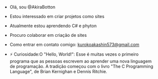 - Olá, sou @AkiraBotton

- Estou interessado em criar projetos como sites

- Atualmente estou aprendendo C# e phyton

-  Procuro colaborar em criação de sites

-  Como entrar em contato comigo: kurokoakashin573@gmail.com

- ⚡ Curiosidade:O "Hello, World!": Esse é muitas vezes o primeiro programa que as pessoas escrevem ao aprender uma nova linguagem de programação.
  A tradição começou com o livro "The C Programming Language", de Brian Kernighan e Dennis Ritchie.

<!---
AkiraBotton/AkiraBotton is a ✨ special ✨ repository because its `README.md` (this file) appears on your GitHub profile.
You can click the Preview link to take a look at your changes.
--->
